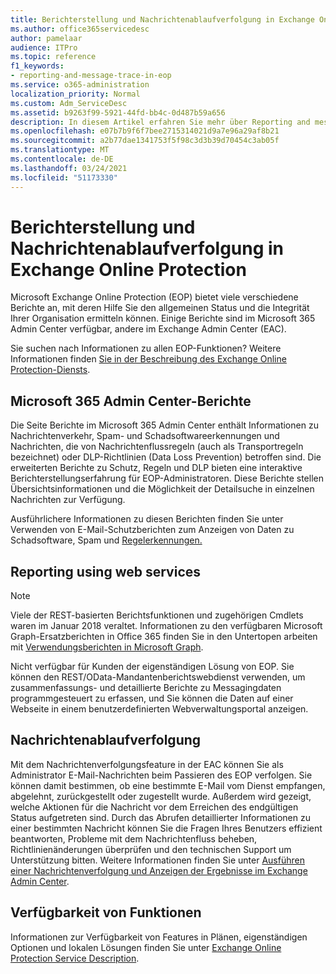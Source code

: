 ```yaml
---
title: Berichterstellung und Nachrichtenablaufverfolgung in Exchange Online Protection
ms.author: office365servicedesc
author: pamelaar
audience: ITPro
ms.topic: reference
f1_keywords:
- reporting-and-message-trace-in-eop
ms.service: o365-administration
localization_priority: Normal
ms.custom: Adm_ServiceDesc
ms.assetid: b9263f99-5921-44fd-bb4c-0d487b59a656
description: In diesem Artikel erfahren Sie mehr über Reporting and message trace in Microsoft Exchange Online Protection (EOP).
ms.openlocfilehash: e07b7b9f6f7bee2715314021d9a7e96a29af8b21
ms.sourcegitcommit: a2b77dae1341753f5f98c3d3b39d70454c3ab05f
ms.translationtype: MT
ms.contentlocale: de-DE
ms.lasthandoff: 03/24/2021
ms.locfileid: "51173330"
---
```

# <a name="reporting-and-message-trace-in-exchange-online-protection"></a>Berichterstellung und Nachrichtenablaufverfolgung in Exchange Online Protection

Microsoft Exchange Online Protection (EOP) bietet viele verschiedene Berichte an, mit deren Hilfe Sie den allgemeinen Status und die Integrität Ihrer Organisation ermitteln können. Einige Berichte sind im Microsoft 365 Admin Center verfügbar, andere im Exchange Admin Center (EAC).

Sie suchen nach Informationen zu allen EOP-Funktionen? Weitere Informationen finden [Sie in der Beschreibung des Exchange Online Protection-Diensts](exchange-online-protection-service-description.md).

## <a name="microsoft-365-admin-center-reports"></a>Microsoft 365 Admin Center-Berichte

Die Seite Berichte im Microsoft 365 Admin Center enthält Informationen zu Nachrichtenverkehr, Spam- und Schadsoftwareerkennungen und Nachrichten, die von Nachrichtenflussregeln (auch als Transportregeln bezeichnet) oder DLP-Richtlinien (Data Loss Prevention) betroffen sind. Die erweiterten Berichte zu Schutz, Regeln und DLP bieten eine interaktive Berichterstellungserfahrung für EOP-Administratoren. Diese Berichte stellen Übersichtsinformationen und die Möglichkeit der Detailsuche in einzelnen Nachrichten zur Verfügung.

Ausführlichere Informationen zu diesen Berichten finden Sie unter Verwenden von E-Mail-Schutzberichten zum Anzeigen von Daten zu Schadsoftware, Spam und [Regelerkennungen.](/exchange/monitoring/use-mail-protection-reports)

## <a name="reporting-using-web-services"></a>Reporting using web services

> [!NOTE]
> Viele der REST-basierten Berichtsfunktionen und zugehörigen Cmdlets waren im Januar 2018 veraltet. Informationen zu den verfügbaren Microsoft Graph-Ersatzberichten in Office 365 finden Sie in den Untertopen arbeiten mit [Verwendungsberichten in Microsoft Graph](/graph/api/resources/report).

Nicht verfügbar für Kunden der eigenständigen Lösung von EOP. Sie können den REST/OData-Mandantenberichtswebdienst verwenden, um zusammenfassungs- und detaillierte Berichte zu Messagingdaten programmgesteuert zu erfassen, und Sie können die Daten auf einer Webseite in einem benutzerdefinierten Webverwaltungsportal anzeigen.

## <a name="message-trace"></a>Nachrichtenablaufverfolgung

Mit dem Nachrichtenverfolgungsfeature in der EAC können Sie als Administrator E-Mail-Nachrichten beim Passieren des EOP verfolgen. Sie können damit bestimmen, ob eine bestimmte E-Mail vom Dienst empfangen, abgelehnt, zurückgestellt oder zugestellt wurde. Außerdem wird gezeigt, welche Aktionen für die Nachricht vor dem Erreichen des endgültigen Status aufgetreten sind. Durch das Abrufen detaillierter Informationen zu einer bestimmten Nachricht können Sie die Fragen Ihres Benutzers effizient beantworten, Probleme mit dem Nachrichtenfluss beheben, Richtlinienänderungen überprüfen und den technischen Support um Unterstützung bitten. Weitere Informationen finden Sie unter [Ausführen einer Nachrichtenverfolgung und Anzeigen der Ergebnisse im Exchange Admin Center](/exchange/monitoring/trace-an-email-message/run-a-message-trace-and-view-results).

## <a name="feature-availability"></a>Verfügbarkeit von Funktionen

Informationen zur Verfügbarkeit von Features in Plänen, eigenständigen Optionen und lokalen Lösungen finden Sie unter [Exchange Online Protection Service Description](exchange-online-protection-service-description.md).